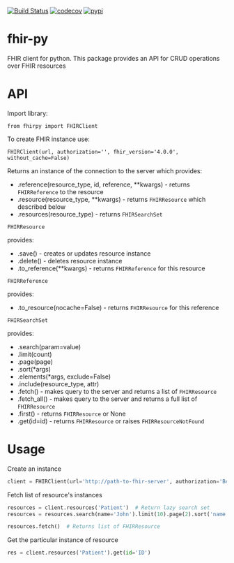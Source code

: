 [![Build Status](https://travis-ci.org/beda-software/fhir-py.svg?branch=master)](https://travis-ci.org/beda-software/fhir-py)
[![codecov](https://codecov.io/gh/beda-software/fhir-py/branch/master/graph/badge.svg)](https://codecov.io/gh/beda-software/fhir-py)
[![pypi](https://img.shields.io/pypi/v/fhirpy.svg)](https://pypi.python.org/pypi/fhirpy)

# fhir-py
FHIR client for python.
This package provides an API for CRUD operations over FHIR resources

# API
Import library:

`from fhirpy import FHIRClient`

To create FHIR instance use:

`FHIRClient(url, authorization='', fhir_version='4.0.0', without_cache=False)`

Returns an instance of the connection to the server which provides:
* .reference(resource_type, id, reference, **kwargs) - returns `FHIRReference` to the resource
* .resource(resource_type, **kwargs) - returns `FHIRResource` which described below
* .resources(resource_type) - returns `FHIRSearchSet`

`FHIRResource`

provides:
* .save() - creates or updates resource instance
* .delete() - deletes resource instance
* .to_reference(**kwargs) - returns  `FHIRReference` for this resource

`FHIRReference`

provides:
* .to_resource(nocache=False) - returns `FHIRResource` for this reference

`FHIRSearchSet`

provides:
* .search(param=value)
* .limit(count)
* .page(page)
* .sort(*args)
* .elements(*args, exclude=False)
* .include(resource_type, attr)
* .fetch() - makes query to the server and returns a list of `FHIRResource`
* .fetch_all() - makes query to the server and returns a full list of `FHIRResource`
* .first() - returns `FHIRResource` or None
* .get(id=id) - returns `FHIRResource` or raises `FHIRResourceNotFound`

# Usage

Create an instance
```python
client = FHIRClient(url='http://path-to-fhir-server', authorization='Bearer TOKEN')
```

Fetch list of resource's instances
```python
resources = client.resources('Patient')  # Return lazy search set
resources = resources.search(name='John').limit(10).page(2).sort('name')

resources.fetch()  # Returns list of FHIRResource
```

Get the particular instance of resource
```python
res = client.resources('Patient').get(id='ID')
```

